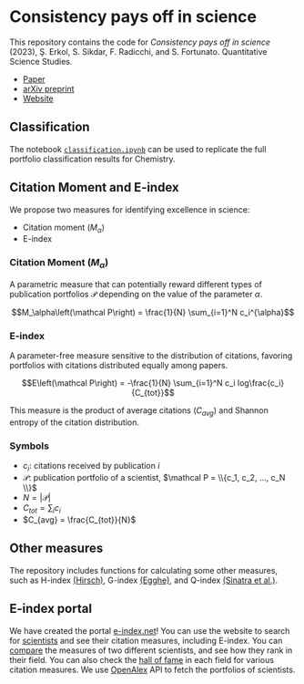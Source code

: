 # Consistency pays off in science

This repository contains the code for *Consistency pays off in science* (2023), Ş. Erkol, S. Sikdar, F. Radicchi, and S. Fortunato. Quantitative Science Studies.
- [Paper](https://direct.mit.edu/qss/article/4/2/491/115369/Consistency-pays-off-in-science)
- [arXiv preprint](https://arxiv.org/abs/2210.08440)
- [Website](https://e-index.net/)

## Classification

The notebook [`classification.ipynb`](https://github.com/siragerkol/Consistency-pays-off-in-science/blob/main/classification.ipynb) can be used to replicate the full portfolio classification results for Chemistry.

## Citation Moment and E-index

We propose two measures for identifying excellence in science:
- Citation moment $\left(M_\alpha\right)$
- E-index


### Citation Moment $\left(M_\alpha\right)$

A parametric measure that can potentially reward different types of publication portfolios $\mathcal P$ depending on the value of the parameter $\alpha$.

$$M_\alpha\left(\mathcal P\right) = \frac{1}{N} \sum_{i=1}^N c_i^{\alpha}$$


### E-index

A parameter-free measure sensitive to the distribution of citations, favoring portfolios with citations distributed equally among papers.

$$E\left(\mathcal P\right) = -\frac{1}{N} \sum_{i=1}^N c_i log\frac{c_i}{C_{tot}}$$

This measure is the product of average citations $\left(C_{avg}\right)$ and Shannon entropy of the citation distribution.


### Symbols

- $c_i$: citations received by publication $i$
- $\mathcal P$: publication portfolio of a scientist, $\mathcal P = \\{c_1, c_2, ..., c_N \\}$
- $N = |\mathcal P|$
- $C_{tot} = \sum_i c_i$
- $C_{avg} = \frac{C_{tot}}{N}$



## Other measures

The repository includes functions for calculating some other measures, such as H-index [(Hirsch)](https://www.pnas.org/doi/abs/10.1073/pnas.0507655102), G-index [(Egghe)](https://link.springer.com/article/10.1007/s11192-006-0144-7), and Q-index [(Sinatra et al.)](https://www.science.org/doi/full/10.1126/science.aaf5239).


## E-index portal

We have created the portal [e-index.net](https://e-index.net/)! You can use the website to search for [scientists](https://e-index.net/author) and see their citation measures, including E-index. You can [compare](https://e-index.net/compare) the measures of two different scientists, and see how they rank in their field. You can also check the [hall of fame](https://e-index.net/hof/) in each field for various citation measures. We use [OpenAlex](https://docs.openalex.org/) API to fetch the portfolios of scientists. 
